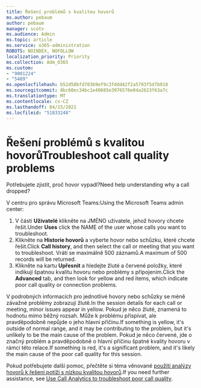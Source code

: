 ```yaml
---
title: Řešení problémů s kvalitou hovorů
ms.author: pebaum
author: pebaum
manager: scotv
ms.audience: Admin
ms.topic: article
ms.service: o365-administration
ROBOTS: NOINDEX, NOFOLLOW
localization_priority: Priority
ms.collection: Adm_O365
ms.custom:
- "9001224"
- "5489"
ms.openlocfilehash: b52d50bfd703b9ef9c3fddd42f2a5793f5d7b918
ms.sourcegitcommit: 8bc60ec34bc1e40685e3976576e04a2623f63a7c
ms.translationtype: MT
ms.contentlocale: cs-CZ
ms.lasthandoff: 04/15/2021
ms.locfileid: "51833248"
---
```

# <a name="troubleshoot-call-quality-problems"></a><span data-ttu-id="7e6ea-102">Řešení problémů s kvalitou hovorů</span><span class="sxs-lookup"><span data-stu-id="7e6ea-102">Troubleshoot call quality problems</span></span>

<span data-ttu-id="7e6ea-103">Potřebujete zjistit, proč hovor vypadl?</span><span class="sxs-lookup"><span data-stu-id="7e6ea-103">Need help understanding why a call dropped?</span></span>

<span data-ttu-id="7e6ea-104">V centru pro správu Microsoft Teams:</span><span class="sxs-lookup"><span data-stu-id="7e6ea-104">Using the Microsoft Teams admin center:</span></span>

1. <span data-ttu-id="7e6ea-105">V části **Uživatelé** klikněte na JMÉNO uživatele, jehož hovory chcete řešit.</span><span class="sxs-lookup"><span data-stu-id="7e6ea-105">Under **Uses** click the NAME of the user whose calls you want to troubleshoot.</span></span>
2. <span data-ttu-id="7e6ea-106">Klikněte na **Historie hovorů** a vyberte hovor nebo schůzku, které chcete řešit.</span><span class="sxs-lookup"><span data-stu-id="7e6ea-106">Click **Call history**, and then select the call or meeting that you want to troubleshoot.</span></span> <span data-ttu-id="7e6ea-107">Vrátí se maximálně 500 záznamů.</span><span class="sxs-lookup"><span data-stu-id="7e6ea-107">A maximum of 500 records will be returned.</span></span>
3. <span data-ttu-id="7e6ea-108">Klikněte na kartu **Upřesnit** a hledejte žluté a červené položky, které indikují špatnou kvalitu hovoru nebo problémy s připojením.</span><span class="sxs-lookup"><span data-stu-id="7e6ea-108">Click the **Advanced** tab, and then look for yellow and red items, which indicate poor call quality or connection problems.</span></span>

<span data-ttu-id="7e6ea-109">V podrobných informacích pro jednotlivé hovory nebo schůzky se méně závažné problémy zobrazují žlutě.</span><span class="sxs-lookup"><span data-stu-id="7e6ea-109">In the session details for each call or meeting, minor issues appear in yellow.</span></span> <span data-ttu-id="7e6ea-110">Pokud je něco žluté, znamená to hodnotu mimo běžný rozsah. Může k problému přispívat, ale pravděpodobně nepůjde o jeho hlavní příčinu.</span><span class="sxs-lookup"><span data-stu-id="7e6ea-110">If something is yellow, it's outside of normal range, and it may be contributing to the problem, but it's unlikely to be the main cause of the problem.</span></span> <span data-ttu-id="7e6ea-111">Pokud je něco červené, jde o značný problém a pravděpodobně o hlavní příčinu špatné kvality hovoru v rámci této relace.</span><span class="sxs-lookup"><span data-stu-id="7e6ea-111">If something is red, it's a significant problem, and it's likely the main cause of the poor call quality for this session.</span></span>

<span data-ttu-id="7e6ea-112">Pokud potřebujete další pomoc, přečtěte si téma věnované [použití analýzy hovorů k řešení potíží s nízkou kvalitou hovorů](https://docs.microsoft.com/microsoftteams/use-call-analytics-to-troubleshoot-poor-call-quality#troubleshoot-call-quality-problems-using-call-analytics).</span><span class="sxs-lookup"><span data-stu-id="7e6ea-112">If you need further assistance, see [Use Call Analytics to troubleshoot poor call quality](https://docs.microsoft.com/microsoftteams/use-call-analytics-to-troubleshoot-poor-call-quality#troubleshoot-call-quality-problems-using-call-analytics).</span></span>
